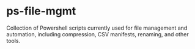 # ps-file-mgmt

Collection of Powershell scripts currently used for file management and automation, including compression, CSV manifests, renaming, and other tools.